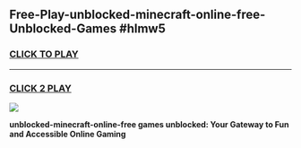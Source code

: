 
## Free-Play-unblocked-minecraft-online-free-Unblocked-Games #hlmw5
<h3>
<a href="https://news.freeplayer.one?title=unblocked-minecraft-online-free&ref=8M">CLICK TO PLAY</a></h3>
<hr>

<h3>
<a href="https://news.freeplayer.one?title=unblocked-minecraft-online-free&ref=8M">CLICK 2 PLAY</a>
  
</h3>

<a href="https://news.freeplayer.one?title=unblocked-minecraft-online-free&ref=8M"><img src="https://clearcache.store/games.png"></a>


**unblocked-minecraft-online-free games unblocked: Your Gateway to Fun and Accessible Online Gaming**
